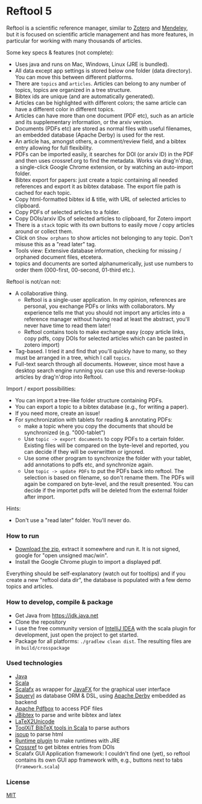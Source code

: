 # Reftool 5

Reftool is a scientific reference manager, similar to [Zotero](https://www.zotero.org) and 
[Mendeley](https://www.mendeley.com), but it is focused on scientific article management and has more features, in particular for working with many thousands of articles.

Some key specs & features (not complete):

* Uses java and runs on Mac, Windows, Linux (JRE is bundled).
* All data except app settings is stored below one folder (data directory). You can move this between different platforms.
* There are `topics` and `articles`. Articles can belong to any number of topics, topics are organized in a tree structure.
* Bibtex ids are unique (and are automatically generated).
* Articles can be highlighted with different colors; the same article can have a different color in different topics.
* Articles can have more than one document (PDF etc), such as an article and its supplementary information, or the arxiv version.
* Documents (PDFs etc) are stored as normal files with useful filenames, an embedded database (Apache Derby) is used for the rest.
* An article has, amongst others, a comment/review field, and a bibtex entry allowing for full flexibility.
* PDFs can be imported easily, it searches for DOI (or arxiv ID) in the PDF and then uses crossref.org to find the 
  metadata. Works via drag'n'drap, a single-click Google Chrome extension, or by watching an auto-import folder.
* Bibtex export for papers: just create a topic containing all needed references and export it as bibtex database. The export file path is cached for each topic.
* Copy html-formatted bibtex id & title, with URL of selected articles to clipboard.
* Copy PDFs of selected articles to a folder.
* Copy DOIs/arxiv IDs of selected articles to clipboard, for Zotero import
* There is a `stack` topic with its own buttons to easily move / copy articles around or collect them.
* Click on `Show orphans` to show articles not belonging to any topic. Don't misuse this as a "read later" tag.
* Tools view: Extensive database information, checking for missing / orphaned document files, etcetera.
* topics and documents are sorted alphanumerically, just use numbers to order them (000-first, 00-second, 01-third etc.).  

Reftool is not/can not:

* A collaborative thing. 
    * Reftool is a single-user application. In my opinion, references are personal, you exchange PDFs or links with collaborators. 
      My experience tells me that you should not import any articles into a reference manager 
      without having read at least the abstract, you'll never have time to read them later!
    * Reftool contains tools to make exchange easy (copy article links, copy pdfs, copy DOIs for selected articles which can be pasted in zotero import)
* Tag-based. I tried it and find that you'll quickly have to many, so they must be arranged in a tree, which I call `topics`. 
* Full-text search through all documents. However, since most have a desktop search engine running you can use this 
  and reverse-lookup articles by drag'n'drop into Reftool.

Import / export possibilities:

* You can import a tree-like folder structure containing PDFs.
* You can export a topic to a bibtex database (e.g., for writing a paper).
* If you need more, create an issue!
* For synchronization with tablets for reading & annotating PDFs:
    * make a topic where you copy the documents that should be synchronized (e.g. "000-tablet")
    * Use `topic -> export documents` to copy PDFs to a certain folder. Existing files will be compared on the byte-level and reported, you can decide if they will be overwritten or ignored.
    * Use some other program to synchronize the folder with your tablet, add annotations to pdfs etc, and synchronize again.
    * Use `topic -> update PDFs` to put the PDFs back into reftool. The selection is based on filename, so don't rename them. The PDFs will again be compared on byte-level, and the result presented. You can decide if the importet pdfs will be deleted from the external folder after import.

Hints:

* Don't use a "read later" folder. You'll never do.

### How to run ###

* [Download the zip](https://github.com/wolfgangasdf/reftool5/releases), extract it somewhere and run it. It is not signed, google for "open unsigned mac/win".
* Install the Google Chrome plugin to import a displayed pdf.

Everything should be self-explanatory (watch out for tooltips) and if you create a new "reftool data dir", the 
database is populated with a few demo topics and articles.

### How to develop, compile & package ###

* Get Java from https://jdk.java.net
* Clone the repository
* I use the free community version of [IntelliJ IDEA](https://www.jetbrains.com/idea/download/) with the scala 
plugin for development, just open the project to get started.
* Package for all platforms: `./gradlew clean dist`. The resulting files are in `build/crosspackage`

### Used technologies ###

* [Java](https://www.java.com/)
* [Scala](http://www.scala-lang.org)
* [Scalafx](http://scalafx.org) as wrapper for [JavaFX](http://docs.oracle.com/javafx) for the graphical user interface
* [Squeryl](http://squeryl.org) as database ORM & DSL, using [Apache Derby](http://db.apache.org/derby) embedded as backend
* [Apache Pdfbox](https://pdfbox.apache.org) to access PDF files
* [JBibtex](https://github.com/jbibtex/jbibtex) to parse and write bibtex and latex
* [LaTeX2Unicode](https://github.com/tomtung/latex2unicode) 
* [ToolXiT BibTeX tools in Scala](https://github.com/gnieh/toolxit-bibtex) to parse authors
* [jsoup](https://jsoup.org/) to parse html
* [Runtime plugin](https://github.com/beryx/badass-runtime-plugin) to make runtimes with JRE
* [Crossref](http://labs.crossref.org/citation-formatting-service) to get bibtex entries from DOIs
* Scalafx GUI Application framework: I couldn't find one (yet), so reftool contains its own GUI app framework
  with, e.g., buttons next to tabs (`Framework.scala`)

### License ###
[MIT](http://opensource.org/licenses/MIT)